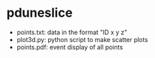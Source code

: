# pduneslice

* points.txt: data in the format "ID x y z"
* plot3d.py: python script to make scatter plots
* points.pdf: event display of all points
